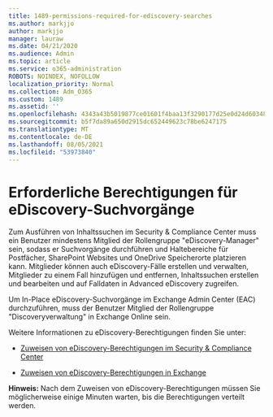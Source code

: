 ```yaml
---
title: 1489-permissions-required-for-ediscovery-searches
ms.author: markjjo
author: markjjo
manager: lauraw
ms.date: 04/21/2020
ms.audience: Admin
ms.topic: article
ms.service: o365-administration
ROBOTS: NOINDEX, NOFOLLOW
localization_priority: Normal
ms.collection: Adm_O365
ms.custom: 1489
ms.assetid: ''
ms.openlocfilehash: 4343a43b5019877ce01601f4baa13f3290177d25e0d24d6034858205966f5f35
ms.sourcegitcommit: b5f7da89a650d2915dc652449623c78be6247175
ms.translationtype: MT
ms.contentlocale: de-DE
ms.lasthandoff: 08/05/2021
ms.locfileid: "53973840"
---
```

# <a name="permissions-required-for-ediscovery-searches"></a>Erforderliche Berechtigungen für eDiscovery-Suchvorgänge

Zum Ausführen von Inhaltssuchen im Security & Compliance Center muss ein Benutzer mindestens Mitglied der Rollengruppe "eDiscovery-Manager" sein, sodass er Suchvorgänge durchführen und Haltebereiche für Postfächer, SharePoint Websites und OneDrive Speicherorte platzieren kann. Mitglieder können auch eDiscovery-Fälle erstellen und verwalten, Mitglieder zu einem Fall hinzufügen und entfernen, Inhaltssuchen erstellen und bearbeiten und auf Falldaten in Advanced eDiscovery zugreifen.

Um In-Place eDiscovery-Suchvorgänge im Exchange Admin Center (EAC) durchzuführen, muss der Benutzer Mitglied der Rollengruppe "Discoveryverwaltung" in Exchange Online sein.

Weitere Informationen zu eDiscovery-Berechtigungen finden Sie unter: 

- [Zuweisen von eDiscovery-Berechtigungen im Security & Compliance Center](https://docs.microsoft.com/microsoft-365/compliance/assign-ediscovery-permissions)

- [Zuweisen von eDiscovery-Berechtigungen in Exchange](https://docs.microsoft.com/exchange/security-and-compliance/in-place-ediscovery/assign-ediscovery-permissions)

**Hinweis:** Nach dem Zuweisen von eDiscovery-Berechtigungen müssen Sie möglicherweise einige Minuten warten, bis die Berechtigungen verteilt werden.
